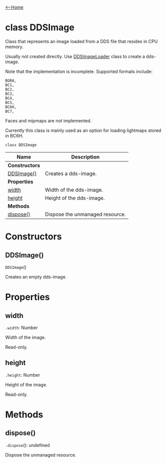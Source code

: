 [<--Home](index.html)

# class DDSImage

Class that represents an image loaded from a DDS file that resides in CPU memory. 

Usually not created directly. Use [DDSImageLoader](DDSImageLoader.html) class to create a dds-image.

Note that the implementation is incomplete. Supported formats include:

```
BGRA,
BC1,
BC2,
BC3,
BC4,
BC5,
BC6H,
BC7,
```
Faces and mipmaps are not implemented.

Currently this class is mainly used as an option for loading lightmaps stored in BC6H.

`class DDSImage`

| Name                    | Description                     |
| ----------------------- | ------------------------------- |
| **Constructors**        |                                 |
| [DDSImage()](#ddsimage) | Creates a dds-image.            |
| **Properties**          |                                 |
| [width](#width)         | Width of the dds-image.         |
| [height](#height)       | Height of the dds-image.        |
| **Methods**             |                                 |
| [dispose()](#dispose)   | Dispose the unmanaged resource. |

# Constructors

## DDSImage()

`DDSImage`()

Creates an empty dds-image.

# Properties

## width

 `.width`: Number

Width of the image.

Read-only.

## height

 `.height`: Number

Height of the image.

Read-only.

# Methods

## dispose()

`.dispose`(): undefined

Dispose the unmanaged resource.

